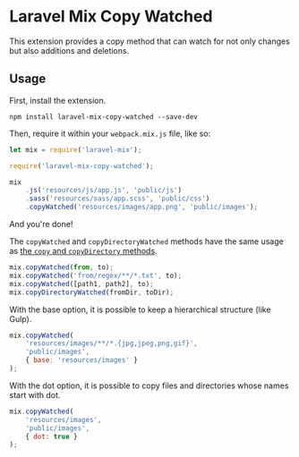 # Laravel Mix Copy Watched

This extension provides a copy method that can watch for not only changes but also additions and deletions.

## Usage

First, install the extension.

```
npm install laravel-mix-copy-watched --save-dev
```

Then, require it within your `webpack.mix.js` file, like so:

```js
let mix = require('laravel-mix');

require('laravel-mix-copy-watched');

mix
    .js('resources/js/app.js', 'public/js')
    .sass('resources/sass/app.scss', 'public/css')
    .copyWatched('resources/images/app.png', 'public/images');
```

And you're done!

The `copyWatched` and `copyDirectoryWatched` methods have the same usage as [the `copy` and `copyDirectory` methods](https://laravel-mix.com/docs/4.0/copying-files).

```js
mix.copyWatched(from, to);
mix.copyWatched('from/regex/**/*.txt', to);
mix.copyWatched([path1, path2], to);
mix.copyDirectoryWatched(fromDir, toDir);
```

With the base option, it is possible to keep a hierarchical structure (like Gulp).

```js
mix.copyWatched(
    'resources/images/**/*.{jpg,jpeg,png,gif}',
    'public/images',
    { base: 'resources/images' }
);
```

With the dot option, it is possible to copy files and directories whose names start with dot.

```js
mix.copyWatched(
    'resources/images',
    'public/images',
    { dot: true }
);
```
